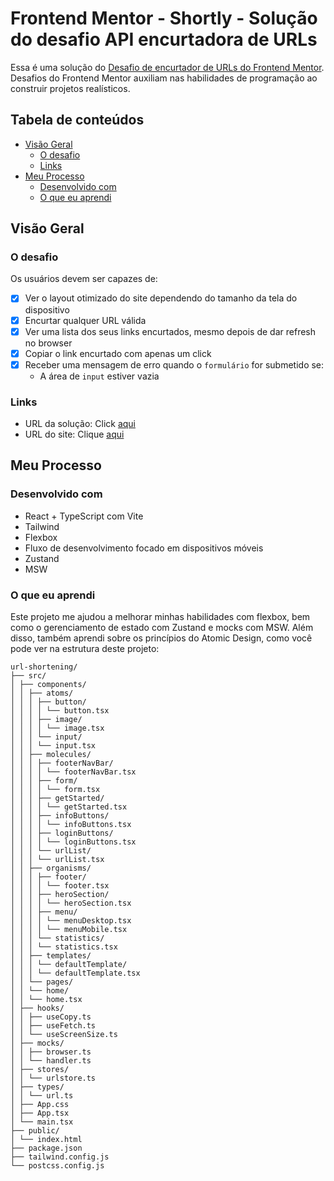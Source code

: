 # Frontend Mentor - Shortly - Solução do desafio API encurtadora de URLs

Essa é uma solução do [Desafio de encurtador de URLs do Frontend Mentor](https://www.frontendmentor.io/challenges/url-shortening-api-landing-page-2ce3ob-G). Desafios do Frontend Mentor auxiliam nas habilidades de programação ao construir projetos realísticos.

## Tabela de conteúdos

- [Visão Geral](#visão-geral)
  - [O desafio](#o-desafio)
  - [Links](#links)
- [Meu Processo](#meu-processo)
  - [Desenvolvido com](#desenvolvido-com)
  - [O que eu aprendi](#o-que-eu-aprendi)

## Visão Geral

### O desafio

Os usuários devem ser capazes de:

- [x] Ver o layout otimizado do site dependendo do tamanho da tela do dispositivo  
- [x] Encurtar qualquer URL válida  
- [x] Ver uma lista dos seus links encurtados, mesmo depois de dar refresh no browser  
- [x] Copiar o link encurtado com apenas um click  
- [x] Receber uma mensagem de erro quando o `formulário` for submetido se:
  - A área de  `input` estiver vazia

### Links

- URL da solução: Click [aqui](https://www.frontendmentor.io/solutions/frontend-mentor---shortly---url-shortening-api-challenge-solution-oehgnzpSLi)
- URL do site: Clique [aqui](https://url-shortening-seven-ashy.vercel.app/)

## Meu Processo

### Desenvolvido com

- React + TypeScript com Vite
- Tailwind
- Flexbox
- Fluxo de desenvolvimento focado em dispositivos móveis
- Zustand
- MSW

### O que eu aprendi

Este projeto me ajudou a melhorar minhas habilidades com flexbox, bem como o gerenciamento de estado com Zustand e mocks com MSW. Além disso, também aprendi sobre os princípios do Atomic Design, como você pode ver na estrutura deste projeto:

```plaintext
url-shortening/
├── src/
│ ├── components/
│ │ ├── atoms/
│ │ │ ├── button/
│ │ │ │ └── button.tsx
│ │ │ ├── image/
│ │ │ │ └── image.tsx
│ │ │ └── input/
│ │ │ └── input.tsx
│ │ ├── molecules/
│ │ │ ├── footerNavBar/
│ │ │ │ └── footerNavBar.tsx
│ │ │ ├── form/
│ │ │ │ └── form.tsx
│ │ │ ├── getStarted/
│ │ │ │ └── getStarted.tsx
│ │ │ ├── infoButtons/
│ │ │ │ └── infoButtons.tsx
│ │ │ ├── loginButtons/
│ │ │ │ └── loginButtons.tsx
│ │ │ └── urlList/
│ │ │ └── urlList.tsx
│ │ ├── organisms/
│ │ │ ├── footer/
│ │ │ │ └── footer.tsx
│ │ │ ├── heroSection/
│ │ │ │ └── heroSection.tsx
│ │ │ ├── menu/
│ │ │ │ └── menuDesktop.tsx
│ │ │ │ └── menuMobile.tsx
│ │ │ └── statistics/
│ │ │ └── statistics.tsx
│ │ ├── templates/
│ │ │ └── defaultTemplate/
│ │ │ └── defaultTemplate.tsx
│ │ └── pages/
│ │ └── home/
│ │ └── home.tsx
│ ├── hooks/
│ │ ├── useCopy.ts
│ │ ├── useFetch.ts
│ │ └── useScreenSize.ts
│ ├── mocks/
│ │ ├── browser.ts
│ │ └── handler.ts
│ ├── stores/
│ │ └── urlstore.ts
│ ├── types/
│ │ └── url.ts
│ ├── App.css
│ ├── App.tsx
│ └── main.tsx
├── public/
│ └── index.html
├── package.json
├── tailwind.config.js
└── postcss.config.js
```


